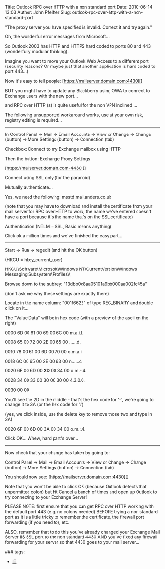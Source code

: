 Title: Outlook RPC over HTTP with a non standard port
Date: 2010-06-14 13:03
Author: John Pfeiffer
Slug: outlook-rpc-over-http-with-a-non-standard-port

<div class="field field-name-body field-type-text-with-summary field-label-hidden">
<div class="field-items">
<div class="field-item even">
"The proxy server you have specified is invalid. Correct it and try
again."

</p>

Oh, the wonderful error messages from Microsoft...  

So Outlook 2003 has HTTP and HTTPS hard coded to ports 80 and 443
(wonderfully modular thinking).

</p>

Imagine you want to move your Outlook Web Access to a different port
(security reasons? Or maybe just that another application is hard coded
to port 443...)

</p>

Now it's easy to tell people: [https://mailserver.domain.com:4430][]

</p>

BUT you might have to update any Blackberry using OWA to connect to
Exchange users with the new port...

</p>

and RPC over HTTP (s) is quite useful for the non VPN inclined ...

</p>

The following unsupported workaround works, use at your own risk,
registry editing is required...  

- - - - - - - - - - - - - - - - - - - - - - - - - - - - - - - - - - - -

</p>

In Control Panel -\> Mail -\> Email Accounts -\> View or Change -\>
Change (button) -\> More Settings (button) -\> Connection (tab)

</p>

Checkbox: Connect to my Exchange mailbox using HTTP  

Then the button: Exchange Proxy Settings

</p>

[https://mailserver.domain.com-4430][]

</p>

Connect using SSL only (for the paranoid)  

Mutually authenticate...  

Yes, we need the following: msstd:mail.anders.co.uk  

(note that you may have to download and install the certificate from
your mail server for RPC over HTTP to work, the name we've entered
doesn't have a port because it's the name that's on the SSL certificate)

</p>

Authentication (NTLM = SSL, Basic means anything)

</p>

Click ok a million times and we've finished the easy part...

</p>

- - - - - - - - - - - - - - - - - - - - - - - - - - - - - - - - - - - -

</p>

Start -\> Run -\> regedit (and hit the OK button)

</p>

(HKCU = hkey\_current\_user)  

HKCU\\Software\\Microsoft\\Windows NT\\CurrentVersion\\Windows Messaging
Subsystem\\Profiles\\\  

</p>

Browse down to the subkey: "13dbb0c8aa05101a9bb000aa002fc45a"  

(don't ask me why these settings are exactly there)

</p>

Locate in the name column: "001f6622" of type REG\_BINARY and double
click on it...

</p>

The "Value Data" will be in hex code (with a preview of the ascii on the
right)

</p>

0000 6D 00 61 00 69 00 6C 00 m.a.i.l.  

0008 65 00 72 00 2E 00 65 00 ......d.  

0010 78 00 61 00 6D 00 70 00 o.m.a.i.  

0018 6C 00 65 00 2E 00 63 00 n......c.  

0020 6F 00 6D 00 **2D** 00 34 00 o.m.-.4.  

0028 34 00 33 00 30 00 30 00 4.3.0.0.  

0030 00 00

</p>

You'll see the 2D in the middle - that's the hex code for '-', we're
going to change it to 3A (or the hex code for ':')  

(yes, we click inside, use the delete key to remove those two and type
in 3A)

</p>

0020 6F 00 6D 00 3A 00 34 00 o.m.:.4.

</p>

Click OK... Whew, hard part's over...  

- - - - - - - - - - - - - - - - - - - - - - - - - - - - - - - - - - - -  

Now check that your change has taken by going to:

</p>

Control Panel -\> Mail -\> Email Accounts -\> View or Change -\> Change
(button) -\> More Settings (button) -\> Connection (tab)

</p>

You should now see: [https://mailserver.domain.com:4430][]

</p>

Note that you won't be able to click OK (because Outlook detects that
unpermitted colon) but hit Cancel a bunch of times and open up Outlook
to try connecting to your Exchange Server!

</p>

PLEASE NOTE: first ensure that you can get RPC over HTTP working with
the default port 443 (e.g. no colons needed) BEFORE trying a non
standard port as it is a little tricky to remember the certificate, the
firewall port forwarding (if you need to), etc.

</p>

ALSO, remember that to do this you've already changed your Exchange Mail
Server IIS SSL port to the non standard 4430 AND you've fixed any
firewall forwarding for your server so that 4430 goes to your mail
server...

</p>
<p>
</div>
</div>
</div>
<div class="field field-name-taxonomy-vocabulary-1 field-type-taxonomy-term-reference field-label-above clearfix">
### tags:

-   [IT][]

</div>
</p>

  [https://mailserver.domain.com:4430]: https://mailserver.domain.com:4430
  [https://mailserver.domain.com-4430]: https://mailserver.domain.com-4430
  [IT]: http://john-pfeiffer.com/category/it
